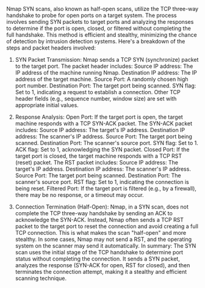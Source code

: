 Nmap SYN scans, also known as half-open scans, utilize the TCP three-way handshake to probe for open ports on a target system. The process involves sending SYN packets to target ports and analyzing the responses to determine if the port is open, closed, or filtered without completing the full handshake. This method is efficient and stealthy, minimizing the chance of detection by intrusion detection systems. 
Here's a breakdown of the steps and packet headers involved:

1. SYN Packet Transmission:
Nmap sends a TCP SYN (synchronize) packet to the target port. 
The packet header includes:
Source IP address: The IP address of the machine running Nmap. 
Destination IP address: The IP address of the target machine. 
Source Port: A randomly chosen high port number. 
Destination Port: The target port being scanned. 
SYN flag: Set to 1, indicating a request to establish a connection. 
Other TCP header fields (e.g., sequence number, window size) are set with appropriate initial values. 

2. Response Analysis:
Open Port:
If the target port is open, the target machine responds with a TCP SYN-ACK packet. 
The SYN-ACK packet includes:
Source IP address: The target's IP address. 
Destination IP address: The scanner's IP address. 
Source Port: The target port being scanned. 
Destination Port: The scanner's source port. 
SYN flag: Set to 1. 
ACK flag: Set to 1, acknowledging the SYN packet. 
Closed Port:
If the target port is closed, the target machine responds with a TCP RST (reset) packet. 
The RST packet includes:
Source IP address: The target's IP address. 
Destination IP address: The scanner's IP address. 
Source Port: The target port being scanned. 
Destination Port: The scanner's source port. 
RST flag: Set to 1, indicating the connection is being reset. 
Filtered Port:
If the target port is filtered (e.g., by a firewall), there may be no response, or a timeout may occur. 

3. Connection Termination (Half-Open):
Nmap, in a SYN scan, does not complete the TCP three-way handshake by sending an ACK to acknowledge the SYN-ACK. 
Instead, Nmap often sends a TCP RST packet to the target port to reset the connection and avoid creating a full TCP connection. This is what makes the scan "half-open" and more stealthy. 
In some cases, Nmap may not send a RST, and the operating system on the scanner may send it automatically. 
In summary: The SYN scan uses the initial stage of the TCP handshake to determine port status without completing the connection. It sends a SYN packet, analyzes the response (SYN-ACK for open, RST for closed), and then terminates the connection attempt, making it a stealthy and efficient scanning technique. 